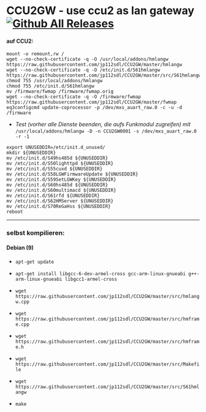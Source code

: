 # CCU2GW - use ccu2 as lan gateway [![Github All Releases](https://img.shields.io/github/downloads/jp112sdl/CCU2GW/total.svg)](https://github.com/jp112sdl/CCU2GW/releases) 

#### auf CCU2:
```
mount -o remount,rw /
wget --no-check-certificate -q -O /usr/local/addons/hmlangw https://raw.githubusercontent.com/jp112sdl/CCU2GW/master/hmlangw
wget --no-check-certificate -q -O /etc/init.d/S61hmlangw https://raw.githubusercontent.com/jp112sdl/CCU2GW/master/src/S61hmlangw
chmod 755 /usr/local/addons/hmlangw
chmod 755 /etc/init.d/S61hmlangw
mv /firmware/fwmap /firmware/fwmap.orig
wget --no-check-certificate -q -O /firmware/fwmap https://raw.githubusercontent.com/jp112sdl/CCU2GW/master/fwmap
eq3configcmd update-coprocessor -p /dev/mxs_auart_raw.0 -c -u -d /firmware
```

- _Test (vorher alle Dienste beenden, die aufs Funkmodul zugreifen) mit_<br/>
`/usr/local/addons/hmlangw -D -n CCU2GW0001 -s /dev/mxs_auart_raw.0 -r -1`

```
export UNUSEDDIR=/etc/init.d_unused/
mkdir ${UNUSEDDIR}
mv /etc/init.d/S49hs485d ${UNUSEDDIR}
mv /etc/init.d/S50lighttpd ${UNUSEDDIR}
mv /etc/init.d/S55cuxd ${UNUSEDDIR}
mv /etc/init.d/S58LGWFirmwareUpdate ${UNUSEDDIR}
mv /etc/init.d/S59SetLGWKey ${UNUSEDDIR}
mv /etc/init.d/S60hs485d ${UNUSEDDIR}
mv /etc/init.d/S60multimacd ${UNUSEDDIR}
mv /etc/init.d/S61rfd ${UNUSEDDIR}
mv /etc/init.d/S62HMServer ${UNUSEDDIR}
mv /etc/init.d/S70ReGaHss ${UNUSEDDIR}
reboot
```

<hr/>

### selbst kompilieren:
#### Debian (9)
- `apt-get update`
- `apt-get install libgcc-6-dev-armel-cross gcc-arm-linux-gnueabi g++-arm-linux-gnueabi libgcc1-armel-cross`

- `wget https://raw.githubusercontent.com/jp112sdl/CCU2GW/master/src/hmlangw.cpp`
- `wget https://raw.githubusercontent.com/jp112sdl/CCU2GW/master/src/hmframe.cpp`
- `wget https://raw.githubusercontent.com/jp112sdl/CCU2GW/master/src/hmframe.h`
- `wget https://raw.githubusercontent.com/jp112sdl/CCU2GW/master/src/Makefile`
- `wget https://raw.githubusercontent.com/jp112sdl/CCU2GW/master/src/S61hmlangw`

- `make`
